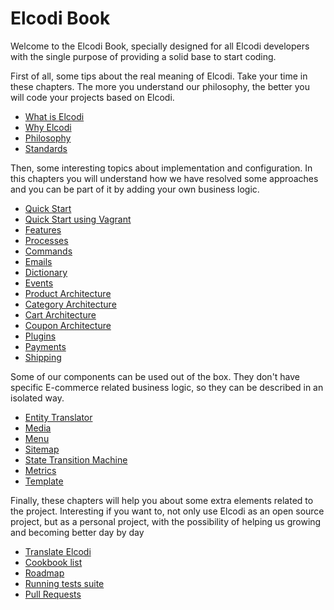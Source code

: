 # Elcodi Book

Welcome to the Elcodi Book, specially designed for all Elcodi developers with
the single purpose of providing a solid base to start coding.

First of all, some tips about the real meaning of Elcodi. Take your time in
these chapters. The more you understand our philosophy, the better you will code
your projects based on Elcodi.

* [What is Elcodi](what-is-elcodi.md)
* [Why Elcodi](why-elcodi.md)
* [Philosophy](philosophy.md)
* [Standards](standards.md)

Then, some interesting topics about implementation and configuration. In this 
chapters you will understand how we have resolved some approaches and you can be
part of it by adding your own business logic.

* [Quick Start](../quick-start.md)
* [Quick Start using Vagrant](vagrant-quick-start.md)
* [Features](features.md)
* [Processes](processes.md)
* [Commands](commands.md)
* [Emails](emails.md)
* [Dictionary](dictionary.md)
* [Events](events.md)
* [Product Architecture](product-architecture.md)
* [Category Architecture](category-architecture.md)
* [Cart Architecture](cart-architecture.md)
* [Coupon Architecture](coupon-architecture.md)
* [Plugins](plugins.md)
* [Payments](payments.md)
* [Shipping](shipping.md)

Some of our components can be used out of the box. They don't have specific
E-commerce related business logic, so they can be described in an isolated way.

* [Entity Translator](../component/entity-translator.md)
* [Media](../component/media.md)
* [Menu](../component/menu.md)
* [Sitemap](../component/sitemap.md)
* [State Transition Machine](../component/state-transition-machine.md)
* [Metrics](../component/metrics.md)
* [Template](../component/template.md)

Finally, these chapters will help you about some extra elements related to the
project. Interesting if you want to, not only use Elcodi as an open source
project, but as a personal project, with the possibility of helping us growing
and becoming better day by day

* [Translate Elcodi](translate-elcodi.md)
* [Cookbook list](../cookbook/index.md)
* [Roadmap](roadmap.md)
* [Running tests suite](running-test-suite.md)
* [Pull Requests](pull-requests.md)